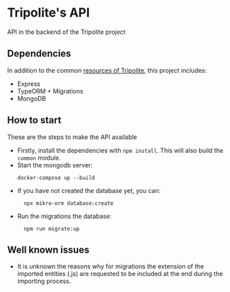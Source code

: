 Tripolite's API
=================

API in the backend of the Tripolite project

## Dependencies
In addition to the common [resources of Tripolite](../../common/README.md), this project includes:

- Express
- TypeORM + Migrations
- MongoDB


## How to start
These are the steps to make the API available
- Firstly, install the dependencies with `npm install`. This will also build the `common` module.
- Start the mongodb server:
    ```shell
    docker-compose up --build
    ```
- If you have not created the database yet, you can:
  ```shell
    npx mikro-orm database:create 
  ```
- Run the migrations the database:
  ```shell
    npm run migrate:up
  ```
  
## Well known issues

- It is unknown the reasons why for migrations the extension of the imported entities (.js) are requested to be included
at the end during the importing process.

